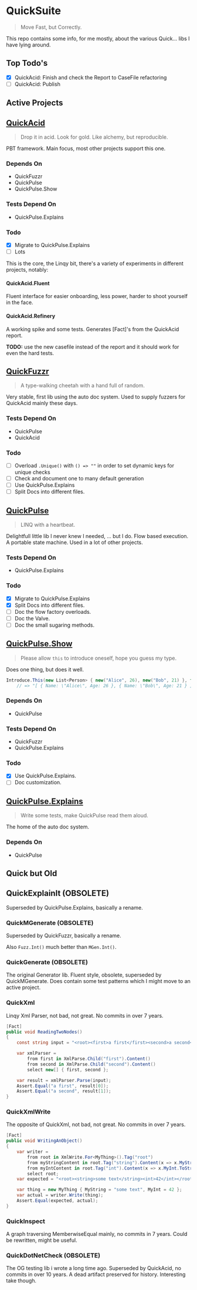 # QuickSuite
> Move Fast, but Correctly.

This repo contains some info, for me mostly, about the various Quick... libs I have lying around.

## Top Todo's
- [x] QuickAcid: Finish and check the Report to CaseFile refactoring
- [ ] QuickAcid: Publish

## Active Projects

## [QuickAcid](https://github.com/kilfour/QuickAcid)
> Drop it in acid. Look for gold. Like alchemy, but reproducible.

PBT framework. Main focus, most other projects support this one.

### Depends On  
 - QuickFuzzr
 - QuickPulse
 - QuickPulse.Show

### Tests Depend On 
 - QuickPulse.Explains

### Todo
- [x] Migrate to QuickPulse.Explains
- [ ] Lots

This is the core, the Linqy bit, there's a variety of experiments in different projects, notably:

#### QuickAcid.Fluent
Fluent interface for easier onboarding, less power, harder to shoot yourself in the face.

#### QuickAcid.Refinery
A working spike and some tests. Generates [Fact]'s from the QuickAcid report.

**TODO:** use the new casefile instead of the report and it should work for even the hard tests.

## [QuickFuzzr](https://github.com/kilfour/QuickFuzzr)
> A type-walking cheetah with a hand full of random.

Very stable, first lib using the auto doc system.
Used to supply fuzzers for QuickAcid mainly these days.

### Tests Depend On 
 - QuickPulse
 - QuickAcid

### Todo
- [ ] Overload `.Unique()` with `() => ""` in order to set dynamic keys for unique checks
- [ ] Check and document one to many default generation
- [ ] Use QuickPulse.Explains
- [ ] Split Docs into different files.

## [QuickPulse](https://github.com/kilfour/QuickPulse) 
> LINQ with a heartbeat.

Delightfull little lib I never knew I needed, ... but I do.
Flow based execution. A portable state machine. Used in a lot of other projects.

### Tests Depend On 
 - QuickPulse.Explains

### Todo
- [x] Migrate to QuickPulse.Explains
- [x] Split Docs into different files.
- [ ] Doc the flow factory overloads.
- [ ] Doc the Valve.
- [ ] Doc the small sugaring methods.

## [QuickPulse.Show](https://github.com/kilfour/QuickPulse.Show)
> Please allow `this` to introduce oneself, hope you guess my type.

Does one thing, but does it well.
```csharp
Introduce.This(new List<Person> { new("Alice", 26), new("Bob", 21) }, false);
    // => "[ { Name: \"Alice\", Age: 26 }, { Name: \"Bob\", Age: 21 } ]"
```
### Depends On 
 - QuickPulse

### Tests Depend On 
 - QuickFuzzr
 - QuickPulse.Explains

### Todo
- [x] Use QuickPulse.Explains.
- [ ] Doc customization.

## [QuickPulse.Explains](https://github.com/kilfour/QuickPulse.Explains)
> Write some tests, make QuickPulse read them aloud.

The home of the auto doc system.

### Depends On  
 - QuickPulse

## Quick but Old

## QuickExplainIt (OBSOLETE)
Superseded by QuickPulse.Explains, basically a rename.

### QuickMGenerate (OBSOLETE)
Superseded by QuickFuzzr, basically a rename.

Also `Fuzz.Int()` much better than `MGen.Int()`.

### QuickGenerate (OBSOLETE)
The original Generator lib. Fluent style, obsolete, superseded by QuickMGenerate.
Does contain some test patterns which I might move to an active project.

### QuickXml 
Linqy Xml Parser, not bad, not great. No commits in over 7 years.
```csharp
[Fact]
public void ReadingTwoNodes()
{
    const string input = "<root><first>a first</first><second>a second</second></root>";

    var xmlParser =
        from first in XmlParse.Child("first").Content()
        from second in XmlParse.Child("second").Content()
        select new[] { first, second };

    var result = xmlParser.Parse(input);
    Assert.Equal("a first", result[0]);
    Assert.Equal("a second", result[1]);
}
```

### QuickXmlWrite 
The opposite of QuickXml, not bad, not great. No commits in over 7 years.
```csharp
[Fact]
public void WritingAnObject()
{
    var writer =
        from root in XmlWrite.For<MyThing>().Tag("root")
        from myStringContent in root.Tag("string").Content(x => x.MyString)
        from myIntContent in root.Tag("int").Content(x => x.MyInt.ToString())
        select root;
    var expected = "<root><string>some text</string><int>42</int></root>";

    var thing = new MyThing { MyString = "some text", MyInt = 42 };
    var actual = writer.Write(thing);
    Assert.Equal(expected, actual);
}
```

### QuickInspect
A graph traversing MemberwiseEqual mainly, no commits in 7 years.
Could be rewritten, might be useful.

### QuickDotNetCheck (OBSOLETE)
The OG testing lib i wrote a long time ago. Superseded by QuickAcid, no commits in over 10 years. 
A dead artifact preserved for history. Interesting take though.


